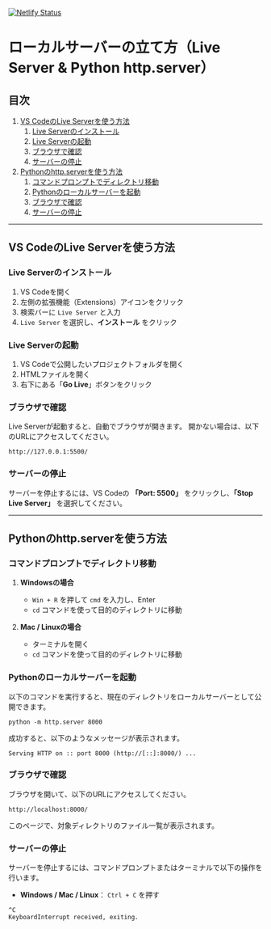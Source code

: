 [![Netlify Status](https://api.netlify.com/api/v1/badges/f96abed5-78e7-4435-abee-6bce5ee02e72/deploy-status)](https://app.netlify.com/sites/curious-truffle-d2e8fc/deploys)
# ローカルサーバーの立て方（Live Server & Python http.server）

## 目次
1. [VS CodeのLive Serverを使う方法](#vs-codeのlive-serverを使う方法)
   1. [Live Serverのインストール](#live-serverのインストール)
   2. [Live Serverの起動](#live-serverの起動)
   3. [ブラウザで確認](#ブラウザで確認)
   4. [サーバーの停止](#サーバーの停止)
2. [Pythonのhttp.serverを使う方法](#pythonのhttpserverを使う方法)
   1. [コマンドプロンプトでディレクトリ移動](#コマンドプロンプトでディレクトリ移動)
   2. [Pythonのローカルサーバーを起動](#pythonのローカルサーバーを起動)
   3. [ブラウザで確認](#ブラウザで確認-1)
   4. [サーバーの停止](#サーバーの停止-1)

---

## VS CodeのLive Serverを使う方法

### **Live Serverのインストール**
1. VS Codeを開く
2. 左側の拡張機能（Extensions）アイコンをクリック
3. 検索バーに `Live Server` と入力
4. `Live Server` を選択し、**インストール** をクリック

### **Live Serverの起動**
1. VS Codeで公開したいプロジェクトフォルダを開く
2. HTMLファイルを開く
3. 右下にある「**Go Live**」ボタンをクリック

### **ブラウザで確認**
Live Serverが起動すると、自動でブラウザが開きます。
開かない場合は、以下のURLにアクセスしてください。

```
http://127.0.0.1:5500/
```

### **サーバーの停止**
サーバーを停止するには、VS Codeの **「Port: 5500」** をクリックし、**「Stop Live Server」** を選択してください。

---

## Pythonのhttp.serverを使う方法

### **コマンドプロンプトでディレクトリ移動**
1. **Windowsの場合**
   - `Win + R` を押して `cmd` を入力し、Enter
   - `cd` コマンドを使って目的のディレクトリに移動

2. **Mac / Linuxの場合**
   - ターミナルを開く
   - `cd` コマンドを使って目的のディレクトリに移動

### **Pythonのローカルサーバーを起動**
以下のコマンドを実行すると、現在のディレクトリをローカルサーバーとして公開できます。

```
python -m http.server 8000
```

成功すると、以下のようなメッセージが表示されます。

```
Serving HTTP on :: port 8000 (http://[::]:8000/) ...
```

### **ブラウザで確認**
ブラウザを開いて、以下のURLにアクセスしてください。

```
http://localhost:8000/
```

このページで、対象ディレクトリのファイル一覧が表示されます。

### **サーバーの停止**
サーバーを停止するには、コマンドプロンプトまたはターミナルで以下の操作を行います。

- **Windows / Mac / Linux**： `Ctrl + C` を押す

```
^C
KeyboardInterrupt received, exiting.
```
